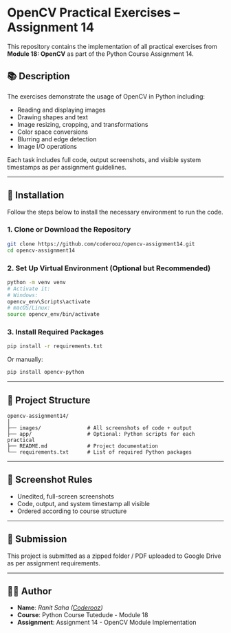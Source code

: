 # OpenCV Practical Exercises – Assignment 14

This repository contains the implementation of all practical exercises from **Module 18: OpenCV** as part of the Python Course Assignment 14.

## 📚 Description

The exercises demonstrate the usage of OpenCV in Python including:
- Reading and displaying images
- Drawing shapes and text
- Image resizing, cropping, and transformations
- Color space conversions
- Blurring and edge detection
- Image I/O operations

Each task includes full code, output screenshots, and visible system timestamps as per assignment guidelines.

---

## 🔧 Installation

Follow the steps below to install the necessary environment to run the code.

### 1. Clone or Download the Repository

```bash
git clone https://github.com/coderooz/opencv-assignment14.git
cd opencv-assignment14
````

### 2. Set Up Virtual Environment (Optional but Recommended)

```bash
python -m venv venv
# Activate it:
# Windows:
opencv_env\Scripts\activate
# macOS/Linux:
source opencv_env/bin/activate
```

### 3. Install Required Packages

```bash
pip install -r requirements.txt
```

Or manually:

```bash
pip install opencv-python
```

---

## 📂 Project Structure

```
opencv-assignment14/
│
├── images/               # All screenshots of code + output
├── app/                  # Optional: Python scripts for each practical
├── README.md             # Project documentation
└── requirements.txt      # List of required Python packages
```

---

## 📸 Screenshot Rules

* Unedited, full-screen screenshots
* Code, output, and system timestamp all visible
* Ordered according to course structure

---

## 🔗 Submission

This project is submitted as a zipped folder / PDF uploaded to Google Drive as per assignment requirements.

---

## 🧑‍💻 Author

* **Name**: *Ranit Saha ([Coderooz](https://github.com/coderooz))*
* **Course**: Python Course Tutedude - Module 18
* **Assignment**: Assignment 14 - OpenCV Module Implementation

